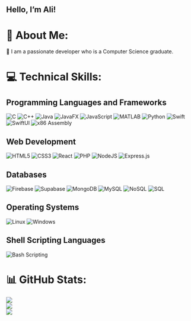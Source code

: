 ## Hello, I’m Ali! 

# 👤 About Me:
🚀 I am a passionate developer who is a Computer Science graduate.

# 💻 Technical Skills:

## Programming Languages and Frameworks
![C](https://img.shields.io/badge/c-%2300599C.svg?style=for-the-badge&logo=c&logoColor=white) 
![C++](https://img.shields.io/badge/c++-%2300599C.svg?style=for-the-badge&logo=c%2B%2B&logoColor=white) 
![Java](https://img.shields.io/badge/java-%23ED8B00.svg?style=for-the-badge&logo=java&logoColor=white)
![JavaFX](https://img.shields.io/badge/JavaFX-%23ED8B00.svg?style=for-the-badge&logo=java&logoColor=white)
![JavaScript](https://img.shields.io/badge/javascript-%23323330.svg?style=for-the-badge&logo=javascript&logoColor=%23F7DF1E)
![MATLAB](https://img.shields.io/badge/matlab-%230076A8.svg?style=for-the-badge&logo=mathworks&logoColor=white)
![Python](https://img.shields.io/badge/python-%2314354C.svg?style=for-the-badge&logo=python&logoColor=white) 
![Swift](https://img.shields.io/badge/swift-%23FA7343.svg?style=for-the-badge&logo=swift&logoColor=white)
![SwiftUI](https://img.shields.io/badge/SwiftUI-%23FA7343.svg?style=for-the-badge&logo=swift&logoColor=white) 
![x86 Assembly](https://img.shields.io/badge/x86%20Assembly-%231F7A89.svg?style=for-the-badge)

## Web Development
![HTML5](https://img.shields.io/badge/html5-%23E34F26.svg?style=for-the-badge&logo=html5&logoColor=white) 
![CSS3](https://img.shields.io/badge/css3-%231572B6.svg?style=for-the-badge&logo=css3&logoColor=white) 
![React](https://img.shields.io/badge/react-%2320232a.svg?style=for-the-badge&logo=react&logoColor=%2361DAFB)
![PHP](https://img.shields.io/badge/php-%23777BB4.svg?style=for-the-badge&logo=php&logoColor=white)
![NodeJS](https://img.shields.io/badge/node.js-6DA55F?style=for-the-badge&logo=node.js&logoColor=white) 
![Express.js](https://img.shields.io/badge/express.js-%23404d59.svg?style=for-the-badge&logo=express&logoColor=%2361DAFB)

## Databases
![Firebase](https://img.shields.io/badge/firebase-%23039BE5.svg?style=for-the-badge&logo=firebase) 
![Supabase](https://img.shields.io/badge/Supabase-3ECF8E?style=for-the-badge&logo=supabase&logoColor=white) 
![MongoDB](https://img.shields.io/badge/MongoDB-%234ea94b.svg?style=for-the-badge&logo=mongodb&logoColor=white)
![MySQL](https://img.shields.io/badge/mysql-%2300f.svg?style=for-the-badge&logo=mysql&logoColor=white)
![NoSQL](https://img.shields.io/badge/NoSQL-003545?style=for-the-badge&logo=firebase&logoColor=white) 
![SQL](https://img.shields.io/badge/SQL-%2307405e.svg?style=for-the-badge&logo=sqlite&logoColor=white)

## Operating Systems
![Linux](https://img.shields.io/badge/linux-%231572B6.svg?style=for-the-badge&logo=linux&logoColor=white) 
![Windows](https://img.shields.io/badge/Windows-%230078D6.svg?style=for-the-badge&logo=windows&logoColor=white)

## Shell Scripting Languages
![Bash Scripting](https://img.shields.io/badge/Bash-121011?style=for-the-badge&logo=gnu-bash&logoColor=white)

# 📊 GitHub Stats:
![](https://github-readme-stats.vercel.app/api?username=AliAbdullaA00786&hide_border=false&include_all_commits=true&count_private=true)<br/>
![](https://github-readme-streak-stats.herokuapp.com/?user=AliAbdullaA00786&hide_border=false)<br/>
![](https://github-readme-stats.vercel.app/api/top-langs/?username=AliAbdullaA00786&hide_border=false&include_all_commits=true&count_private=true&layout=compact)

